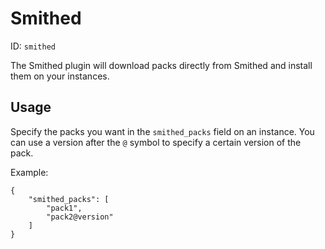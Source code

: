 # Smithed
ID: `smithed`

The Smithed plugin will download packs directly from Smithed and install them on your instances.

## Usage
Specify the packs you want in the `smithed_packs` field on an instance. You can use a version after the `@` symbol to specify a certain version of the pack.

Example:
```
{
	"smithed_packs": [
		"pack1",
		"pack2@version"
	]
}
```
